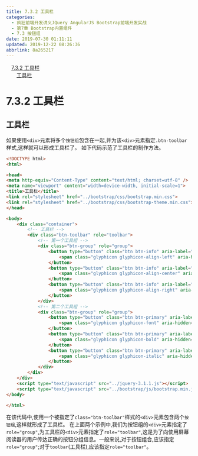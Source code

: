 ```yaml
---
title: 7.3.2 工具栏
categories: 
  - 疯狂前端开发讲义JQuery AngularJS Bootstrap前端开发实战
  - 第7章 Bootstrap内置组件
  - 7.3 按钮组
date: 2019-07-30 01:11:11
updated: 2019-12-22 08:26:36
abbrlink: 8a265217
---
```

<div id='my_toc'><a href="/JavaReadingNotes/8a265217/#7-3-2-工具栏" class="header_1">7.3.2 工具栏</a><br><a href="/JavaReadingNotes/8a265217/#工具栏" class="header_2">工具栏</a><br></div>
<style>.header_1{margin-left: 1em;}.header_2{margin-left: 2em;}.header_3{margin-left: 3em;}.header_4{margin-left: 4em;}.header_5{margin-left: 5em;}.header_6{margin-left: 6em;}</style>
<!--more-->
<script>if (navigator.platform.search('arm')==-1){document.getElementById('my_toc').style.display = 'none';}var e,p = document.getElementsByTagName('p');while (p.length>0) {e = p[0];e.parentElement.removeChild(e);}</script>

<!--end-->
<!--SSTStart-->
# 7.3.2 工具栏 #
## 工具栏 ##
如果使用`<div>`元素将多个`按钮组`包含在一起,并为该`<div>`元素指定`.btn-toolbar` 样式,这样就可以形成工具栏了。
如下代码示范了工具栏的制作方法。
```html
<!DOCTYPE html>
<html>

<head>
<meta http-equiv="Content-Type" content="text/html; charset=utf-8" />
<meta name="viewport" content="width=device-width, initial-scale=1">
<title>工具栏</title>
<link rel="stylesheet" href="../bootstrap/css/bootstrap.min.css">
<link rel="stylesheet" href="../bootstrap/css/bootstrap-theme.min.css">
</head>

<body>
    <div class="container">
        <!-- 工具栏 -->
        <div class="btn-toolbar" role="toolbar">
            <!-- 第一个工具组 -->
            <div class="btn-group" role="group">
                <button type="button" class="btn btn-info" aria-label="左对齐">
                    <span class="glyphicon glyphicon-align-left" aria-hidden="true"></span>
                </button>
                <button type="button" class="btn btn-info" aria-label="居中对齐">
                    <span class="glyphicon glyphicon-align-center" aria-hidden="true"></span>
                </button>
                <button type="button" class="btn btn-info" aria-label="右对齐">
                    <span class="glyphicon glyphicon-align-right" aria-hidden="true"></span>
                </button>
            </div>
            <!-- 第二个工具组 -->
            <div class="btn-group" role="group">
                <button type="button" class="btn btn-primary" aria-label="字体">
                    <span class="glyphicon glyphicon-font" aria-hidden="true"></span>
                </button>
                <button type="button" class="btn btn-primary" aria-label="加粗">
                    <span class="glyphicon glyphicon-bold" aria-hidden="true"></span>
                </button>
                <button type="button" class="btn btn-primary" aria-label="斜体">
                    <span class="glyphicon glyphicon-italic" aria-hidden="true"></span>
                </button>
            </div>
        </div>
    </div>
    <script type="text/javascript" src="../jquery-3.1.1.js"></script>
    <script type="text/javascript" src="../bootstrap/js/bootstrap.min.js"></script>
</body>

</html>
```
在该代码中,使用一个被指定了`class="btn-toolbar"`样式的`<div>`元素包含两个`按钮组`,这样就形成了工具栏。
在上面两个示例中,我们为按钮组的`<div>`元素指定了`role="group"`,为工具栏的`<div>`元素指定了`role="toolbar"`,这是为了向使用屏幕阅读器的用户传达正确的按钮分组信息。一般来说,对于按钮组合,应该指定`role="group"`;对于`toolbar`(工具栏),应该指定`role="toolbar"`。
<!--SSTStop-->

